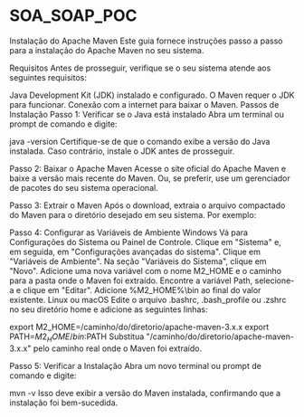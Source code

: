 # SOA_SOAP_POC

Instalação do Apache Maven
Este guia fornece instruções passo a passo para a instalação do Apache Maven no seu sistema.

Requisitos
Antes de prosseguir, verifique se o seu sistema atende aos seguintes requisitos:

Java Development Kit (JDK) instalado e configurado. O Maven requer o JDK para funcionar.
Conexão com a internet para baixar o Maven.
Passos de Instalação
Passo 1: Verificar se o Java está instalado
Abra um terminal ou prompt de comando e digite:

java -version
Certifique-se de que o comando exibe a versão do Java instalada. Caso contrário, instale o JDK antes de prosseguir.

Passo 2: Baixar o Apache Maven
Acesse o site oficial do Apache Maven e baixe a versão mais recente do Maven. Ou, se preferir, use um gerenciador de pacotes do seu sistema operacional.

Passo 3: Extrair o Maven
Após o download, extraia o arquivo compactado do Maven para o diretório desejado em seu sistema. Por exemplo:


Passo 4: Configurar as Variáveis de Ambiente
Windows
Vá para Configurações do Sistema ou Painel de Controle.
Clique em "Sistema" e, em seguida, em "Configurações avançadas do sistema".
Clique em "Variáveis de Ambiente".
Na seção "Variáveis do Sistema", clique em "Novo".
Adicione uma nova variável com o nome M2_HOME e o caminho para a pasta onde o Maven foi extraído.
Encontre a variável Path, selecione-a e clique em "Editar". Adicione %M2_HOME%\bin ao final do valor existente.
Linux ou macOS
Edite o arquivo .bashrc, .bash_profile ou .zshrc no seu diretório home e adicione as seguintes linhas:


export M2_HOME=/caminho/do/diretorio/apache-maven-3.x.x
export PATH=$M2_HOME/bin:$PATH
Substitua "/caminho/do/diretorio/apache-maven-3.x.x" pelo caminho real onde o Maven foi extraído.

Passo 5: Verificar a Instalação
Abra um novo terminal ou prompt de comando e digite:

mvn -v
Isso deve exibir a versão do Maven instalada, confirmando que a instalação foi bem-sucedida.


